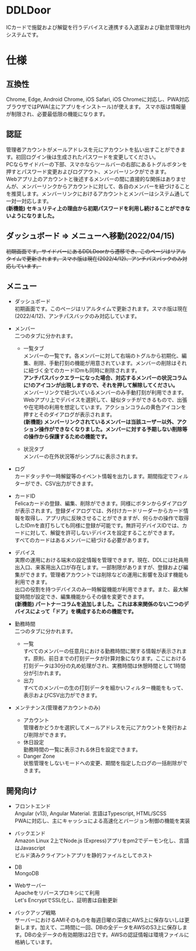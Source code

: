 # DDLDoor
ICカードで施錠および解錠を行うデバイスと連携する入退室および勤怠管理社内システムです。

# 仕様
## 互換性
Chrome, Edge, Android Chrome, iOS Safari, iOS Chromeに対応し、PWA対応ブラウザではPWA(主にアプリをインストール)が使えます。
スマホ版は情報量が制限され、必要最低限の機能になります。


## 認証
管理者アカウントがメールアドレスを元にアカウントを払い出すことができます。初回ログイン後は生成されたパスワードを変更してください。<br>
PCならサイドバーの下部、スマホならツールバーの右部にあるトグルボタンを押すとパスワード変更およびログアウト、メンバーリンクができます。<br>
Webアプリ上のアカウントと後述するメンバーの間に直接的な関係はありませんが、メンバーリンクからアカウントに対して、各自のメンバーを紐づけることを推奨します。メンバーリンクにおけるアカウントとメンバーはシステム通して一対一対応します。<br>
**(新機能) セキュリティ上の理由から初期パスワードを利用し続けることができないようになりました。**

## ダッシュボード => メニューへ移動(2022/04/15)
~~初期画面です。サイドバーにあるDDLDoorから遷移でき、このページはリアルタイムで更新されます。スマホ版は現在(2022/4/12)、アンチパスバックのみ対応しています。~~

## メニュー
- ダッシュボード<br>
初期画面です。このページはリアルタイムで更新されます。スマホ版は現在(2022/4/12)、アンチパスバックのみ対応しています。

- メンバー<br>
二つのタブに分かれます。
  - 一覧タブ<br>
  メンバーの一覧です。各メンバーに対して右端のトグルから初期化、編集、削除、手動打刻の機能が用意されています。メンバーの削除はそれに紐づく全てのカードIDmも同時に削除されます。<br>**アンチパスバックエラーになった場合、対応するメンバーの状況コラムに!のアイコンが出現しますので、それを押して解除してください。**<br>メンバーリンクで紐づいているメンバーのみ手動打刻が利用できます。Webアプリ上でデバイスを選択して、疑似タッチができるもので、出張や在宅時の利用を想定しています。アクションコラムの黄色アイコンを押すとそのダイアログが表示されます。<br>**(新機能) メンバーリンクされているメンバーは当該ユーザー以外、アクション操作ができなくなりました。メンバーに対する予期しない削除等の操作から保護するための機能です。**
  
  - 状況タブ<br>
  メンバーの在外状況等がシンプルに表示されます。

- ログ<br>
カードタッチや一時解錠等のイベント情報を出力します。期間指定でフィルターができ、CSV出力ができます。

- カードID<br>
Felicaカードの登録、編集、削除ができます。同様にボタンからダイアログが表示されます。登録ダイアログでは、外付けカードリーダーからカード情報を取得し、アプリ内に反映させることができますが、何らかの操作で取得したIDmを直打ちしても同様に登録が可能です。無許可デバイスIDでは、カードに対して、解錠を許可しないデバイスを設定することができます。<br>
すべてのカードはあるメンバーに紐づける必要があります。

- デバイス<br>
実際の運用における端末の設定情報を管理できます。現在、DDLには社員用出入口、来客用出入口が存在します。一部制限がありますが、登録および編集ができます。管理者アカウントでは削除などの運用に影響を及ぼす機能も利用できます。<br>
出口の役割を持つデバイスのみ一時解錠機能が利用できます。また、最大解錠時間が設定でき、編集機能からその値を変更できます。<br>**(新機能) パートナーコラムを追加しました。これは本来関係のない二つのデバイスによって「ドア」を構成するための機能です。**

- 勤務時間<br>
二つのタブに分かれます。
  - 一覧<br>
  すべてのメンバーの任意月における勤務時間に関する情報が表示されます。原則、前日までの打刻データが計算対象になります。ここにおける打刻データは30分の丸め処理がされ、実務時間は休憩時間として1時間分が引かれます。
  - 出力<br>
  すべてのメンバーの生の打刻データを細かいフィルター機能をもって、表示およびCSV出力ができます。
  
- メンテナンス(管理者アカウントのみ)<br>
  - アカウント<br>
  管理者かどうかを選択してメールアドレスを元にアカウントを発行および削除ができます。
  - 休日設定<br>
  勤務時間の一覧に表示される休日を設定できます。
  - Danger Zone<br>
  状態管理をしないモードへの変更、期間を指定したログの一括削除ができます。

## 開発向け
- フロントエンド<br>
  Angular (v13), Angular Material. 言語はTypescript, HTML/SCSS<br>
  PWAに対応し、主にキャッシュによる高速化とバージョン制御の機能を実装

- バックエンド<br>
  Amazon Linux 2上でNode.js (Express)アプリをpm2でデーモン化し、言語はJavascript<br>
  ビルド済みクライアントアプリを静的ファイルとしてホスト

- DB<br>
  MongoDB

- Webサーバー<br>
  Apacheをリバースプロキシにて利用<br>
  Let's EncryptでSSL化し、証明書は自動更新<br>

- バックアップ戦略<br>
  サーバーにおけるAMIそのものを毎週日曜の深夜にAWS上に保存ないしは更新します。加えて、二時間に一回、DBの全データをAWSのS3上に保存します。DBの全データの有効期限は2日です。AWSの認証情報は環境ファイルに格納しています。

